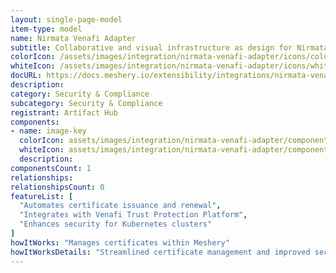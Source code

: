 ```yaml
---
layout: single-page-model
item-type: model
name: Nirmata Venafi Adapter
subtitle: Collaborative and visual infrastructure as design for Nirmata Venafi Adapter
colorIcon: /assets/images/integration/nirmata-venafi-adapter/icons/color/nirmata-venafi-adapter-color.svg
whiteIcon: /assets/images/integration/nirmata-venafi-adapter/icons/white/nirmata-venafi-adapter-white.svg
docURL: https://docs.meshery.io/extensibility/integrations/nirmata-venafi-adapter
description: 
category: Security & Compliance
subcategory: Security & Compliance
registrant: Artifact Hub
components: 
- name: image-key
  colorIcon: assets/images/integration/nirmata-venafi-adapter/components/image-key/icons/color/image-key-color.svg
  whiteIcon: assets/images/integration/nirmata-venafi-adapter/components/image-key/icons/white/image-key-white.svg
  description: 
componentsCount: 1
relationships: 
relationshipsCount: 0
featureList: [
  "Automates certificate issuance and renewal",
  "Integrates with Venafi Trust Protection Platform",
  "Enhances security for Kubernetes clusters"
]
howItWorks: "Manages certificates within Meshery"
howItWorksDetails: "Streamlined certificate management and improved security in Kubernetes"
---
```

